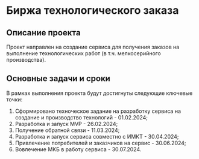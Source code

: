 # Биржа технологического заказа


## Описание проекта
Проект направлен на создание сервиса для получения заказов на выполнение технологических работ (в т.ч. мелкосерийного производства). 

## Основные задачи и сроки
В рамках выполнения проекта будут достигнуты следующие ключевые точки:
1. Сформировано техноческое задание на разработку сервиса на создание и производство технологий - 01.02.2024;
2. Разработка и запуск MVP - 26.02.2024;
3. Получение обратной связи - 11.03.2024;
4. Разработка и запуск сервиса совместно с ИМКТ - 30.04.2024;
5. Привлечение потребителей и заказчиков на сервис - 30.06.2024;
6. Вовлечение МКБ в работу сервиса - 30.07.2024.

